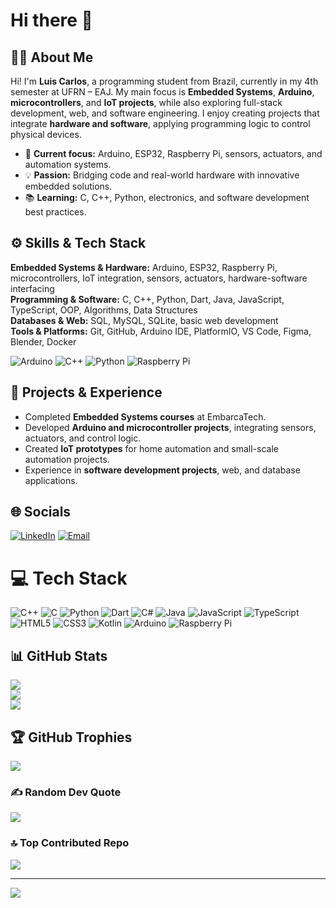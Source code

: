 # Hi there 👋

## 👨‍💻 About Me
Hi! I'm **Luis Carlos**, a programming student from Brazil, currently in my 4th semester at UFRN – EAJ. My main focus is **Embedded Systems**, **Arduino**, **microcontrollers**, and **IoT projects**, while also exploring full-stack development, web, and software engineering. I enjoy creating projects that integrate **hardware and software**, applying programming logic to control physical devices.  

- 🎯 **Current focus:** Arduino, ESP32, Raspberry Pi, sensors, actuators, and automation systems.  
- 💡 **Passion:** Bridging code and real-world hardware with innovative embedded solutions.  
- 📚 **Learning:** C, C++, Python, electronics, and software development best practices.  

## ⚙️ Skills & Tech Stack

**Embedded Systems & Hardware:** Arduino, ESP32, Raspberry Pi, microcontrollers, IoT integration, sensors, actuators, hardware-software interfacing  
**Programming & Software:** C, C++, Python, Dart, Java, JavaScript, TypeScript, OOP, Algorithms, Data Structures  
**Databases & Web:** SQL, MySQL, SQLite, basic web development  
**Tools & Platforms:** Git, GitHub, Arduino IDE, PlatformIO, VS Code, Figma, Blender, Docker  

![Arduino](https://img.shields.io/badge/-Arduino-00979D?style=for-the-badge&logo=Arduino&logoColor=white)
![C++](https://img.shields.io/badge/c++-%2300599C.svg?style=for-the-badge&logo=c%2B%2B&logoColor=white)
![Python](https://img.shields.io/badge/python-3670A0?style=for-the-badge&logo=python&logoColor=ffdd54)
![Raspberry Pi](https://img.shields.io/badge/-Raspberry_Pi-C51A4A?style=for-the-badge&logo=Raspberry-Pi)

## 📂 Projects & Experience
- Completed **Embedded Systems courses** at EmbarcaTech.  
- Developed **Arduino and microcontroller projects**, integrating sensors, actuators, and control logic.  
- Created **IoT prototypes** for home automation and small-scale automation projects.  
- Experience in **software development projects**, web, and database applications.  

## 🌐 Socials
[![LinkedIn](https://img.shields.io/badge/LinkedIn-%230077B5.svg?logo=linkedin&logoColor=white)](https://linkedin.com/in/luis-carlos-717465237/) 
[![Email](https://img.shields.io/badge/Email-D14836?logo=gmail&logoColor=white)](mailto:luiscff791@gmail.com)

# 💻 Tech Stack
![C++](https://img.shields.io/badge/c++-%2300599C.svg?style=for-the-badge&logo=c%2B%2B&logoColor=white) ![C](https://img.shields.io/badge/c-%2300599C.svg?style=for-the-badge&logo=c&logoColor=white) ![Python](https://img.shields.io/badge/python-3670A0?style=for-the-badge&logo=python&logoColor=ffdd54) ![Dart](https://img.shields.io/badge/dart-%230175C2.svg?style=for-the-badge&logo=dart&logoColor=white) ![C#](https://img.shields.io/badge/c%23-%23239120.svg?style=for-the-badge&logo=csharp&logoColor=white) ![Java](https://img.shields.io/badge/java-%23ED8B00.svg?style=for-the-badge&logo=openjdk&logoColor=white) ![JavaScript](https://img.shields.io/badge/javascript-%23323330.svg?style=for-the-badge&logo=javascript&logoColor=%23F7DF1E) ![TypeScript](https://img.shields.io/badge/typescript-%23007ACC.svg?style=for-the-badge&logo=typescript&logoColor=white) ![HTML5](https://img.shields.io/badge/html5-%23E34F26.svg?style=for-the-badge&logo=html5&logoColor=white) ![CSS3](https://img.shields.io/badge/css3-%231572B6.svg?style=for-the-badge&logo=css3&logoColor=white) ![Kotlin](https://img.shields.io/badge/kotlin-%237F52FF.svg?style=for-the-badge&logo=kotlin&logoColor=white) ![Arduino](https://img.shields.io/badge/-Arduino-00979D?style=for-the-badge&logo=Arduino&logoColor=white) ![Raspberry Pi](https://img.shields.io/badge/-Raspberry_Pi-C51A4A?style=for-the-badge&logo=Raspberry-Pi)

## 📊 GitHub Stats
![](https://github-readme-stats.vercel.app/api?username=LuiscffBRA&theme=gruvbox&hide_border=false&include_all_commits=true&count_private=true)<br/>
![](https://nirzak-streak-stats.vercel.app/?user=LuiscffBRA&theme=gruvbox&hide_border=false)<br/>
![](https://github-readme-stats.vercel.app/api/top-langs/?username=LuiscffBRA&theme=gruvbox&hide_border=false&include_all_commits=true&count_private=true&layout=compact)

## 🏆 GitHub Trophies
![](https://github-profile-trophy.vercel.app/?username=LuiscffBRA&theme=radical&no-frame=false&no-bg=false&margin-w=4)

### ✍️ Random Dev Quote
![](https://quotes-github-readme.vercel.app/api?type=horizontal&theme=radical)

### 🔝 Top Contributed Repo
![](https://github-contributor-stats.vercel.app/api?username=LuiscffBRA&limit=5&theme=dark&combine_all_yearly_contributions=true)

---
[![](https://visitcount.itsvg.in/api?id=LuiscffBRA&icon=0&color=0)](https://visitcount.itsvg.in)

